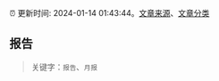 :alarm_clock: 更新时间: 2024-01-14 01:43:44。[文章来源](/README.md)、[文章分类](/TAGS.md)

## 报告


> 关键字：`报告`、`月报`



